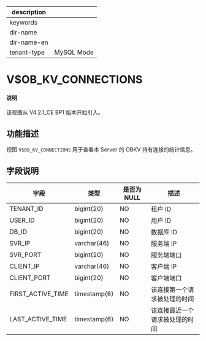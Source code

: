|description||
|---|---|
|keywords||
|dir-name||
|dir-name-en||
|tenant-type|MySQL Mode|

# V$OB_KV_CONNECTIONS

<main id="notice" type='explain'>
  <h4>说明</h4>
  <p>该视图从 V4.2.1_CE BP1 版本开始引入。</p>
</main>

## 功能描述

视图 `V$OB_KV_CONNECTIONS` 用于查看本 Server 的 OBKV 持有连接的统计信息。

## 字段说明

| **字段** | **类型** | **是否为 NULL** | **描述** |
| ---- | ---- | ---- | ---- |
| TENANT_ID         | bigint(20)   | NO   |  租户 ID   |
| USER_ID           | bigint(20)   | NO   |  用户 ID   |
| DB_ID             | bigint(20)   | NO   |  数据库 ID   |
| SVR_IP            | varchar(46)  | NO   |  服务端 IP  |
| SVR_PORT          | bigint(20)   | NO   |  服务端端口   |
| CLIENT_IP         | varchar(46)  | NO   |  客户端 IP   |
| CLIENT_PORT       | bigint(20)   | NO   |  客户端端口   |
| FIRST_ACTIVE_TIME | timestamp(6) | NO   |  该连接第一个请求被处理的时间   |
| LAST_ACTIVE_TIME  | timestamp(6) | NO   |  该连接最近一个请求被处理的时间  |
